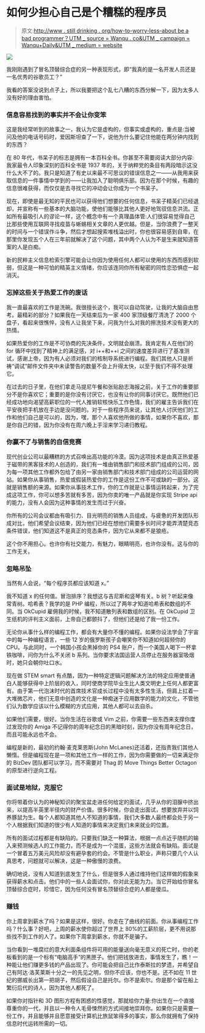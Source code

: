 # 如何少担心自己是个糟糕的程序员

> 原文:[http://www . still drinking . org/how-to-worry-less-about be a bad programmer？UTM _ source = Wanqu . co&UTM _ campaign = Wanqu+Daily&UTM _ medium = website](http://www.stilldrinking.org/how-to-worry-less-about-being-a-bad-programmer?utm_source=wanqu.co&utm_campaign=Wanqu+Daily&utm_medium=website)

![](../Images/32628af092bb37e1fc1dc397d5e80ffe.png)

我刚刚遇到了冒名顶替综合症的另一种表现形式，即“我真的是一名开发人员还是一名优秀的谷歌员工？”

我看的答案没说到点子上，所以我要把这个乱七八糟的东西分解一下，因为太多人没有好的理由害怕。

### 信息容易找到的事实并不会让你变笨

这是我经常听到的故事之一，我认为它是虚构的，但事实或虚构的，重点是:当被问及他的电话号码时，爱因斯坦查了一下，说他为什么要记住他能在两分钟内找到的东西？

在 80 年代，书呆子的标志是拥有一本百科全书。你甚至不需要阅读大部分内容:我家最令人印象深刻的百科全书是 1937 年的，关于纳粹党的条目有两段暗示这没什么大不了的。我只是知道了有史以来最不可思议的错误信息之一——从我用来获取信息的一件事情中学到的——让我加入了聪明俱乐部。因为在那个时候，有趣的信息很难获得，而仅仅是去寻找它的冲动会让你成为一个书呆子。

现在，即使是最无知的平民也可以获得他们想要的任何信息，书呆子精英们已经退却，并宣称有一些基本的大脑功能，使他们能够比其他人更好地驾驭信息洪流。正如所有最吸引人的谬论一样，这个概念中有一个真理晶体管:人们很容易觉得自己比那些使用互联网寻找疫苗与蜥蜴相关文章的人更优越。但是，当你浪费了一整天的时间与一个错误作斗争，然后才想起搜索堆栈溢出时，你也很容易感到自卑，在那里你发现五个人在三年前就解决了这个问题，其中两个人认为不是生来就知道答案的人是白痴。

新的民粹主义信息检索引擎可能会让你因为使用任何人都可以使用的东西而感到软弱，但这是一种可怕的精英主义情绪，你应该连同你所有秘密的同性恋恐惧症一起消灭。

### 忘掉这些关于热爱工作的废话

我一直最喜欢的工作是洗碗。我很擅长这个，我可以自动驾驶，让我的大脑自由思考。最精彩的部分？如果我在一天结束后为一家 400 家顶级餐厅清洗了 2000 个盘子，看起来很憔悴，没有人让我坐下来，问我为什么对我的擦洗技术没有更大的热情。

如果热爱你的工作是不可协商的先决条件，文明就会崩溃。我肯定有人在他们的 for 循环中找到了精神上的满足感，对 i++和++i 之间的速度差异进行了基准测试，感谢上帝，因为有人必须对我们的核制导系统进行编程。我们其他人只是祈祷“调试”邮件文件夹中未读警告的数量不会上升得太快，以至于我们不得不处理它。

在过去的日子里，在他们拿走马提尼午餐和张贴励志海报之前，关于工作的重要部分不是你喜欢它；重要的是你没有讨厌它，也没有让你的同事讨厌它。既然他们已经成功地向渴望高薪职位的一代人推销软核快乐工作色情，我们的雇主告诉我们在平安夜把手机放在手边是没问题的。对于一些程序员来说，让其他人讨厌他们的工作和他们自己是可以的，因为，嘿，那个人喜欢他所做的事情，如果你不喜欢，那是你自己的错，因为你没有在周六晚上手淫来学习递归教程。

### 你赢不了与销售的自信竞赛

现代创业公司以最糟糕的方式召唤出高功能的冷漠。因为这项技术是由真正热爱基于磁带的黑客技术的人创造的，我们有一堆由销售部门和技术部门组成的公司，因为每一项其他工作都外包给了由另一家由销售部门和技术部门组成的公司运营的网站。如果你从事销售，热爱或假装热爱你的工作是这份工作不可或缺的一部分。这就是销售额的来源。如果你从事技术工作，你的工作就是让事情运转起来，为了完成这项工作，你可以想多苦就有多苦，因为你卖的唯一产品就是你实现 Stripe api 的能力，没有人会因为这种事情的发生而过于兴奋。

你所有的公司会议都由有吸引力、目光明亮的销售人员组成，与疲惫的开发团队形成对比，他们希望会议结束，因为他们已经在想他们需要多长时间才能弄清楚竞态条件错误，他们知道这不是真正的竞态条件，因为它从来都不是狼疮。

这个你不用担心。也许你有社交能力，有魅力，眼睛明亮，也许你没有。这与你的工作无关。

### 忽略吊坠

当然有人会说，“每个程序员都应该知道 x。”

我不知道 x 的任何值。冒泡排序？我想这与吉尼斯和竖琴有关。b 树？听起来像常青树。哈希表？我学的是 PHP 编程，所以过了两年才知道哈希表和数组的不同。当 OkCupid 雇佣我的时候，我不知道散列表和数组的区别。在 OkCupid 卫生纸机的评判主义面前，上帝自己都颤抖了，但他们还是给了我一份工作。

无论你从事什么样的编程工作，都会有大量你不懂的编程。如果你设法学会了宇宙中的每一种编程语言，一些 12 岁的俄罗斯孩子会嘲笑你不知道如何超频你的 CPU。与此同时，一个韩国小孩会黑掉你的 PS4 账户，而一个美国人喝下一杯拿铁咖啡，问你为什么不关闭 b 系列。当你要求法国运营人员停止在服务器室吸烟时，她只会朝你吐口水。

现在做 STEM smart 有点酷，因为一种特定逻辑问题解决方法的特定应用使普通白人能够获得中上阶层的收入，同时使商学院毕业生比人类文明史上任何人都更富有。由于第一代泡沫时代的首席技术官成长过程中没有太多性生活，但肩上扛着一大堆微芯片，他们无意中创造的文化是一种痴迷于应用数学的能力的文化，不管他们认为数学应该以什么模糊的方式应用，其他人都可以去自杀。

如果他们需要，很好。当你生活在谷歌或 Vim 之前，你需要一些东西来支撑你度过发现你的 Amiga 不记得你的周年纪念日的黑暗时刻，因为你没有周年纪念日，而且可能永远也不会。

编程是新的，最初的约翰·麦克莱恩斯(John McLanes)还活着，还指责我们其他人懒惰。但是编程现在是一项和其他工作一样的工作，因为你需要做的一切来满足你的 BizDev 团队都可以学习，而不需要对 Thag 的 Move Things Better Octagon 的原型进行逆向工程。

### 面试是地狱，克服它

你将带着你认为的神秘知识的聚宝盆走进任何给定的面试，几乎从你的泪腺中挤出来，以提高半英里半径内的财产价值。很多时候，你会走出面试，想要放弃并以饲养豚鼠为生。每个人都知道其他人不知道的事情，我们大多数人最终都会处于另一个人根据我们知道的很少有人知道的事情来决定我们未来就业的位置。

所有的面试过程都是有缺陷的。只要我们缺乏一种算法，根据一点点近乎随机的输入来预测候选人的工作能力，而不是成为一个混蛋，这些方法就会有缺陷。面试是一个冒着五万美元风险却没有避孕套的约会。不管是什么职业，声称只要几个人认真思考，问题就可以解决，这是一种傲慢的浪费。

确切地说，没有人知道到底发生了什么，但是很多人通过维持他们这样做的假象来获得薪水和点击。他们中的一些人会面试你，你对此无能为力。当它开始给你冒名顶替综合症时，珍惜它，因为任何没有冒名顶替综合症的人都是傻瓜。

### 赚钱

你上周拿到薪水了吗？如果是这样，很好。你走在了曲线的前面。你从事编程工作吗？什么事？好吧，上周的薪水使你超过了世界上 80%的工薪阶层，更不用说那些找不到工作的人了。如果你下周拿到薪水，你就不是骗子。

当你看到一堆腐烂的意大利面条组件将可用的能量送向毫无意义的死亡时，你的老板看到的是一个标有“电脑高手”的黑匣子。他们把钱放进去，事情发生了，瞧！一种能让他们赚更多钱的产品出现了。你可能会把自己比作泰斯拉的梦遗，并希望自己有阿达·洛芙莱斯十分之一的先见之明，但你不应该，你也不是。还不如在 11 世纪的挪威长出第一把胡子，然后假设自己是托尔。你不是索尔。你是那个留在船上繁衍后代的诗人，因为其他人都死了。

如果你对指针和 3D 图形方程有困惑的性感觉，那就给你力量:你出生在一个直接尊重你的一代，并且以一种令人毛骨悚然的方式间接地崇拜你。如果你只是需要一份工作，并且能够并且愿意接受计算机比旅鼠笨得多的事实，那么你就拥有了保持信息时代运转所需的一切。